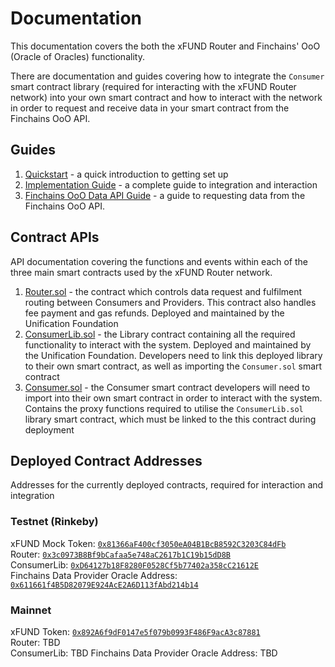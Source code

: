 # Documentation

This documentation covers the both the xFUND Router and Finchains' OoO (Oracle of Oracles) 
functionality.

There are documentation and guides covering how to integrate the `Consumer` smart contract 
library (required for interacting with the xFUND Router network) into your own smart 
contract and how to interact with the network in order to request and receive data 
in your smart contract from the Finchains OoO API.

## Guides

1. [Quickstart](./guide/quickstart.md) - a quick introduction to getting set up
2. [Implementation Guide](./guide/index.md) - a complete guide to integration and interaction
3. [Finchains OoO Data API Guide](./guide/ooo_api.md) - a guide to requesting data from the Finchains
   OoO API.

## Contract APIs

API documentation covering the functions and events within each of the three main
smart contracts used by the xFUND Router network.

1. [Router.sol](./api/Router.md) - the contract which controls data request and fulfilment
   routing between Consumers and Providers. This contract also handles fee payment and gas
   refunds. Deployed and maintained by the Unification Foundation
2. [ConsumerLib.sol](./api/lib/ConsumerLib.md) - the Library contract containing all the required
   functionality to interact with the system. Deployed and maintained by the Unification Foundation.
   Developers need to link this deployed library to their own smart contract, as well as
   importing the `Consumer.sol` smart contract
3. [Consumer.sol](./api/lib/Consumer.md) - the Consumer smart contract developers will need
   to import into their own smart contract in order to interact with the system. Contains the
   proxy functions required to utilise the `ConsumerLib.sol` library smart contract, which 
   must be linked to the this contract during deployment

## Deployed Contract Addresses

Addresses for the currently deployed contracts, required for interaction and integration

### Testnet (Rinkeby)

xFUND Mock Token: [`0x81366aF400cf3050eA04B1BcB8592C3203C84dFb`](https://rinkeby.etherscan.io/address/0x81366aF400cf3050eA04B1BcB8592C3203C84dFb#code)  
Router: [`0x3c0973B8Bf9bCafaa5e748aC2617b1C19b15dD8B`](https://rinkeby.etherscan.io/address/0x3c0973B8Bf9bCafaa5e748aC2617b1C19b15dD8B#code)  
ConsumerLib: [`0xD64127b18F8280F0528Cf5b77402a358cC21612E`](https://rinkeby.etherscan.io/address/0xD64127b18F8280F0528Cf5b77402a358cC21612E#code)  
Finchains Data Provider Oracle Address: [`0x611661f4B5D82079E924AcE2A6D113fAbd214b14`](https://rinkeby.etherscan.io/address/0x611661f4B5D82079E924AcE2A6D113fAbd214b14)

### Mainnet

xFUND Token: [`0x892A6f9dF0147e5f079b0993F486F9acA3c87881`](https://etherscan.io/address/0x892A6f9dF0147e5f079b0993F486F9acA3c87881#code)  
Router: TBD  
ConsumerLib: TBD
Finchains Data Provider Oracle Address: TBD
